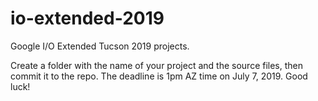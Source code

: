 # io-extended-2019
Google I/O Extended Tucson 2019 projects.

Create a folder with the name of your project and the source files, then commit it to the repo. The deadline is 1pm AZ time on July 7, 2019. Good luck!
